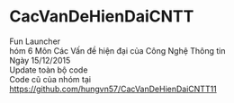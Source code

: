 # CacVanDeHienDaiCNTT
Fun Launcher<br>
hóm 6 Môn Các Vấn đề hiện đại của Công Nghệ Thông tin <br>
Ngày 15/12/2015<br>
Update toàn bộ code <br>
Code cũ của nhóm tại https://github.com/hungvn57/CacVanDeHienDaiCNTT11
